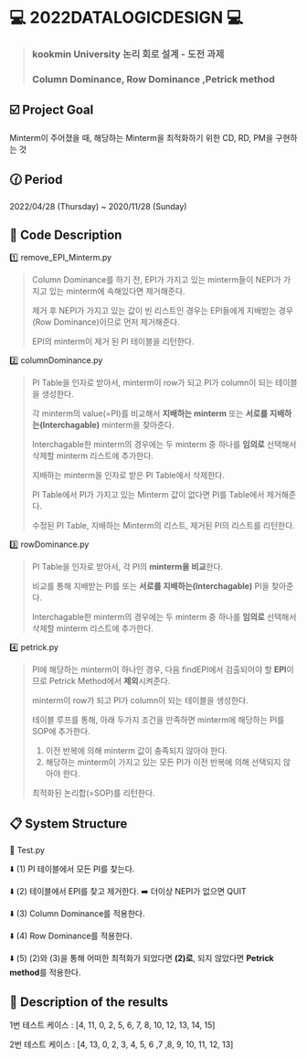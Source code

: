 # :computer: 2022DATALOGICDESIGN :computer:
> ### kookmin University 논리 회로 설계 - 도전 과제 
> ### Column Dominance, Row Dominance ,Petrick method

## :ballot_box_with_check: Project Goal
Minterm이 주어졌을 때, 해당하는 Minterm을 최적화하기 위한 CD, RD, PM을 구현하는 것

## :clock130: Period
2022/04/28 (Thursday) ~ 2020/11/28 (Sunday)

## :file_folder: Code Description
:one: remove_EPI_Minterm.py
> Column Dominance를 하기 전, EPI가 가지고 있는 minterm들이 NEPI가 가지고 있는 minterm에 속해있다면 제거해준다.
> 
> 제거 후 NEPI가 가지고 있는 값이 빈 리스트인 경우는 EPI들에게 지배받는 경우(Row Dominance)이므로 먼저 제거해준다.
> 
> EPI의 minterm이 제거 된 PI 테이블을 리턴한다.

:two: columnDominance.py
> PI Table을 인자로 받아서, minterm이 row가 되고 PI가 column이 되는 테이블을 생성한다.
> 
> 각 minterm의 value(=PI)를 비교해서 **지배하는 minterm** 또는 **서로를 지배하는(Interchagable)** minterm을 찾아준다.
> 
> Interchagable한 minterm의 경우에는 두 minterm 중 하나를 **임의로** 선택해서 삭제할 minterm 리스트에 추가한다.
> 
> 지배하는 minterm을 인자로 받은 PI Table에서 삭제한다.
> 
> PI Table에서 PI가 가지고 있는 Minterm 값이 없다면 PI를 Table에서 제거해준다.
> 
> 수정된 PI Table, 지배하는 Minterm의 리스트, 제거된 PI의 리스트를 리턴한다.

:three: rowDominance.py
> PI Table을 인자로 받아서, 각 PI의 **minterm을 비교**한다.
> 
> 비교를 통해 지배받는 PI를 또는 **서로를 지배하는(Interchagable)** PI을 찾아준다.
> 
> Interchagable한 minterm의 경우에는 두 minterm 중 하나를 **임의로** 선택해서 삭제할 minterm 리스트에 추가한다.


:four: petrick.py
> PI에 해당하는 minterm이 하나인 경우, 다음 findEPI에서 검출되어야 할 **EPI**이므로 Petrick Method에서 **제외**시켜준다.
> 
> minterm이 row가 되고 PI가 column이 되는 테이블을 생성한다.
> 
> 테이블 루프를 통해, 아래 두가지 조건을 만족하면 minterm에 해당하는 PI를 SOP에 추가한다.
> 
> 1. 이전 반복에 의해 minterm 값이 충족되지 않아야 한다.
> 2. 해당하는 minterm이 가지고 있는 모든 PI가 이전 반복에 의해 선택되지 않아야 한다.
> 
> 최적화된 논리합(=SOP)를 리턴한다. 

## :clipboard: System Structure
:repeat: Test.py

:arrow_down: (1) PI 테이블에서 모든 PI를 찾는다.

:arrow_down: (2) 테이블에서 EPI를 찾고 제거한다.
    :arrow_right: 더이상  NEPI가 없으면 QUIT

:arrow_down: (3) Column Dominance를 적용한다.

:arrow_down: (4) Row Dominance를 적용한다.

:arrow_down: (5) (2)와 (3)을 통해 어떠한 최적화가 되었다면 **(2)로**, 되지 않았다면 **Petrick method**를 적용한다.


## :page_with_curl: Description of the results

1번 테스트 케이스 : [4, 11, 0, 2, 5, 6, 7, 8, 10, 12, 13, 14, 15]


2번 테스트 케이스 : [4, 13, 0, 2, 3, 4, 5, 6 ,7 ,8, 9, 10, 11, 12, 13]

